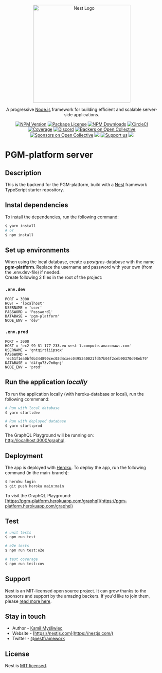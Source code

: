 <p align="center">
  <a href="http://nestjs.com/" target="blank"><img src="https://nestjs.com/img/logo_text.svg" width="320" alt="Nest Logo" /></a>
</p>

[circleci-image]: https://img.shields.io/circleci/build/github/nestjs/nest/master?token=abc123def456
[circleci-url]: https://circleci.com/gh/nestjs/nest

  <p align="center">A progressive <a href="http://nodejs.org" target="_blank">Node.js</a> framework for building efficient and scalable server-side applications.</p>
    <p align="center">
<a href="https://www.npmjs.com/~nestjscore" target="_blank"><img src="https://img.shields.io/npm/v/@nestjs/core.svg" alt="NPM Version" /></a>
<a href="https://www.npmjs.com/~nestjscore" target="_blank"><img src="https://img.shields.io/npm/l/@nestjs/core.svg" alt="Package License" /></a>
<a href="https://www.npmjs.com/~nestjscore" target="_blank"><img src="https://img.shields.io/npm/dm/@nestjs/common.svg" alt="NPM Downloads" /></a>
<a href="https://circleci.com/gh/nestjs/nest" target="_blank"><img src="https://img.shields.io/circleci/build/github/nestjs/nest/master" alt="CircleCI" /></a>
<a href="https://coveralls.io/github/nestjs/nest?branch=master" target="_blank"><img src="https://coveralls.io/repos/github/nestjs/nest/badge.svg?branch=master#9" alt="Coverage" /></a>
<a href="https://discord.gg/G7Qnnhy" target="_blank"><img src="https://img.shields.io/badge/discord-online-brightgreen.svg" alt="Discord"/></a>
<a href="https://opencollective.com/nest#backer" target="_blank"><img src="https://opencollective.com/nest/backers/badge.svg" alt="Backers on Open Collective" /></a>
<a href="https://opencollective.com/nest#sponsor" target="_blank"><img src="https://opencollective.com/nest/sponsors/badge.svg" alt="Sponsors on Open Collective" /></a>
  <a href="https://paypal.me/kamilmysliwiec" target="_blank"><img src="https://img.shields.io/badge/Donate-PayPal-ff3f59.svg"/></a>
    <a href="https://opencollective.com/nest#sponsor"  target="_blank"><img src="https://img.shields.io/badge/Support%20us-Open%20Collective-41B883.svg" alt="Support us"></a>
  <a href="https://twitter.com/nestframework" target="_blank"><img src="https://img.shields.io/twitter/follow/nestframework.svg?style=social&label=Follow"></a>
</p>
  <!--[![Backers on Open Collective](https://opencollective.com/nest/backers/badge.svg)](https://opencollective.com/nest#backer)
  [![Sponsors on Open Collective](https://opencollective.com/nest/sponsors/badge.svg)](https://opencollective.com/nest#sponsor)-->

# PGM-platform server
## Description
This is the backend for the PGM-platform, build with a
[Nest](https://github.com/nestjs/nest) framework TypeScript starter repository.

## Instal dependencies
To install the dependencies, run the following command:
```bash
$ yarn install
# or
$ npm install
```

## Set up environments
When using the local database, create a _postgres_-database with the name **pgm-platform**. Replace the username and password with your own (from the .env.dev-file) if needed.  
Create following 2 files in the root of the project:  
### `.env.dev`
```
PORT = 3000
HOST = 'localhost'
USERNAME = 'user'
PASSWORD = 'Password1'
DATABASE = 'pgm-platform'
NODE_ENV = 'dev'
```
### `.env.prod`
```
PORT = 3000
HOST = 'ec2-99-81-177-233.eu-west-1.compute.amazonaws.com'
USERNAME = 'gntqirtiiipsqx'
PASSWORD = 'ec51f1ea0bf0b344890cec03d4caec0495340021fd57b04f2ceb90370d98eb79'
DATABASE = 'd4fqu73v7m0qnj'
NODE_ENV = 'prod'
```


## Run the application _locally_
To run the application locally (with heroku-database or local), run the following commmand:
```bash
# Run with local database
$ yarn start:dev

# Run with deployed database
$ yarn start:prod
```
The GraphQL Playground will be running on:  
[http://localhost:3000/graphql](http://localhost:3000/graphql).


## Deployment
The app is deployed with [Heroku](https://www.heroku.com/). To deploy the app, run the following command (in the main-branch):
```bash
$ heroku login
$ git push heroku main:main
```
To visit the GraphQL Playground:  
[https://pgm-platform.herokuapp.com/graphql](https://pgm-platform.herokuapp.com/graphql)


## Test

```bash
# unit tests
$ npm run test

# e2e tests
$ npm run test:e2e

# test coverage
$ npm run test:cov
```

## Support

Nest is an MIT-licensed open source project. It can grow thanks to the sponsors and support by the amazing backers. If you'd like to join them, please [read more here](https://docs.nestjs.com/support).

## Stay in touch

- Author - [Kamil Myśliwiec](https://kamilmysliwiec.com)
- Website - [https://nestjs.com](https://nestjs.com/)
- Twitter - [@nestframework](https://twitter.com/nestframework)

## License

Nest is [MIT licensed](LICENSE).

